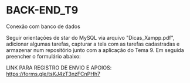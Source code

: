 # BACK-END_T9
Conexão com banco de dados

Seguir orientações de star do MySQL via arquivo "Dicas_Xampp.pdf", adicionar algumas tarefas, capturar a tela com as tarefas cadastradas e armazenar num repositório junto com a aplicação do Tema 9. Em seguida preencher o formulário abaixo:

LINK PARA REGISTRO DE ENVIO E APOIOS: https://forms.gle/tsKJ4zT3nzFCnPHh7
